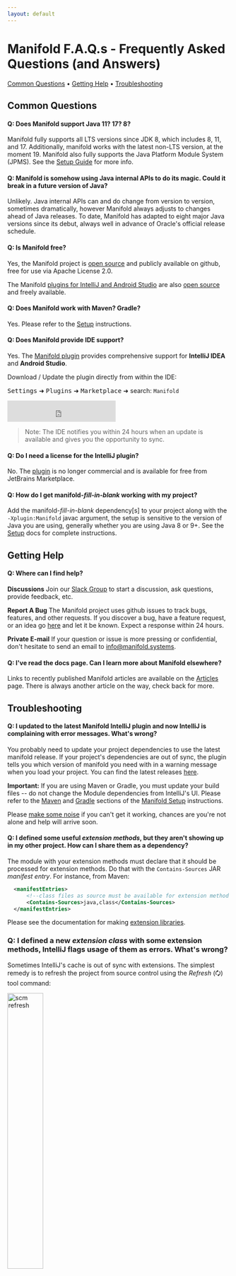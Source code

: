 ```yaml
---
layout: default
---
```


# Manifold F.A.Q.s - Frequently Asked Questions (and Answers)

[Common Questions](#common-questions) • [Getting Help](#getting-help) • [Troubleshooting](#troubleshooting)


## Common Questions

#### Q: Does Manifold support Java 11? 17? 8?
Manifold fully supports all LTS versions since JDK 8, which includes 8, 11, and 17. Additionally, manifold works with
the latest non-LTS version, at the moment 19. Manifold also fully supports the Java Platform Module System (JPMS). See
the [Setup Guide](http://manifold.systems/docs.html#setup) for more info.

#### Q: Manifold is somehow using Java internal APIs to do its magic. Could it break in a future version of Java?
Unlikely.  Java internal APIs can and do change from version to version, sometimes dramatically, however Manifold always
adjusts to changes ahead of Java releases. To date, Manifold has adapted to eight major Java versions since its debut,
always well in advance of Oracle's official release schedule.  

#### Q: Is Manifold free?
Yes, the Manifold project is [open source](https://github.com/manifold-systems/manifold) and publicly available on
github, free for use via Apache License 2.0.

The Manifold [plugins for IntelliJ and Android Studio](https://plugins.jetbrains.com/plugin/10057-manifold/) are also
[open source](https://github.com/manifold-systems/manifold-ij) and freely available.

#### Q: Does Manifold work with Maven?  Gradle?
Yes.  Please refer to the [Setup](http://manifold.systems/docs.html#setup) instructions. 

#### Q: Does Manifold provide IDE support?
Yes.  The [Manifold plugin](https://plugins.jetbrains.com/plugin/10057-manifold) provides comprehensive support for
**IntelliJ IDEA** and **Android Studio**.

Download / Update the plugin directly from within the IDE:

<kbd>Settings</kbd> ➜ <kbd>Plugins</kbd> ➜ <kbd>Marketplace</kbd> ➜ search: `Manifold` 

<iframe frameborder="none" width="245px" height="48px" src="https://plugins.jetbrains.com/embeddable/install/10057">
</iframe>
  
>Note: The IDE notifies you within 24 hours when an update is available and gives you the opportunity to sync.

#### Q: Do I need a license for the IntelliJ plugin?
No. The [plugin](https://plugins.jetbrains.com/plugin/10057-manifold/) is no longer commercial and is available for free
from JetBrains Marketplace.

#### Q: How do I get manifold-*fill-in-blank* working with my project? 
Add the manifold-*fill-in-blank* dependency[s] to your project along with the `-Xplugin:Manifold` javac argument, the
setup is sensitive to the version of Java you are using, generally whether you are using Java 8 or 9+. See the
[Setup](http://manifold.systems/docs.html#setup) docs for complete instructions.
 
## Getting Help

#### Q: Where can I find help?

**Discussions**
Join our [Slack Group](https://join.slack.com/t/manifold-group/shared_invite/zt-e0bq8xtu-93ASQa~a8qe0KDhOoD6Bgg) to start
a discussion, ask questions, provide feedback, etc.

**Report A Bug**
The Manifold project uses github issues to track bugs, features, and other requests.  If you discover a bug, have a
feature request, or an idea go [here](https://github.com/manifold-systems/manifold/issues) and let it be known. Expect a
response within 24 hours.

**Private E-mail**
If your question or issue is more pressing or confidential, don't hesitate to send an email to [info@manifold.systems](mailto:info@manifold.systems).

#### Q: I've read the docs page.  Can I learn more about Manifold elsewhere?

Links to recently published Manifold articles are available on the [Articles](http://manifold.systems/articles/articles.html) 
page.  There is always another article on the way, check back for more. 

## Troubleshooting

#### Q: I updated to the latest Manifold IntelliJ plugin and now IntelliJ is complaining with error messages.  What's wrong?
You probably need to update your project dependencies to use the latest manifold release.  If your project's
dependencies are out of sync, the plugin tells you which version of manifold you need with in a warning message
when you load your project.  You can find the latest releases [here](https://github.com/manifold-systems/manifold/tags).

**Important:** If you are using Maven or Gradle, you must update your build files -- do not change the Module dependencies from 
IntelliJ's UI. Please refer to the [Maven](http://manifold.systems/docs.html#maven) and [Gradle](http://manifold.systems/docs.html#gradle)
sections of the [Manifold Setup](http://manifold.systems/docs.html#setup) instructions. 

Please [make some noise](https://join.slack.com/t/manifold-group/shared_invite/zt-e0bq8xtu-93ASQa) if you can't get it
working, chances are you're not alone and help will arrive soon.

#### Q: I defined some useful *extension methods*, but they aren't showing up in my other project. How can I share them as a dependency?
The module with your extension methods must declare that it should be processed for extension methods. Do that with the
`Contains-Sources` JAR *manifest entry*. For instance, from Maven:
```xml
  <manifestEntries>
      <!--class files as source must be available for extension method classes-->
      <Contains-Sources>java,class</Contains-Sources>
  </manifestEntries>
```
Please see the documentation for making [extension libraries](https://github.com/manifold-systems/manifold/tree/master/manifold-deps-parent/manifold-ext#extension-libraries).

### Q: I defined a new *extension class* with some extension methods, IntelliJ flags usage of them as errors. What's wrong?
Sometimes IntelliJ's cache is out of sync with extensions. The simplest remedy is to refresh the project from source
control using the *Refresh* (&#x1f5d8;) tool command:
<p><img src="http://manifold.systems/images/scm_refresh.png" alt="scm refresh" width="40%" height="40%"/></p>

